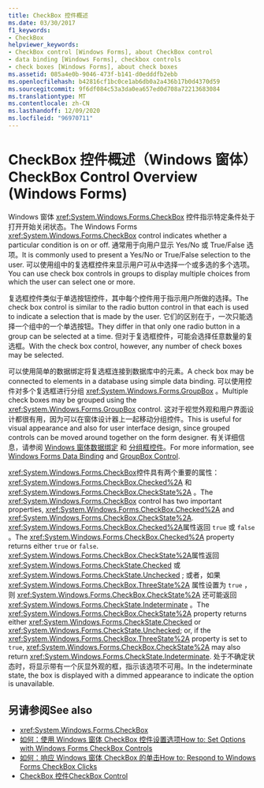 ```yaml
---
title: CheckBox 控件概述
ms.date: 03/30/2017
f1_keywords:
- CheckBox
helpviewer_keywords:
- CheckBox control [Windows Forms], about CheckBox control
- data binding [Windows Forms], checkbox controls
- check boxes [Windows Forms], about check boxes
ms.assetid: 085a4e0b-9046-473f-b141-d0edddfb2ebb
ms.openlocfilehash: b42816cf1bc0ce1ab6db0a2a436b17b0d4370d59
ms.sourcegitcommit: 9f6df084c53a3da0ea657ed0d708a72213683084
ms.translationtype: MT
ms.contentlocale: zh-CN
ms.lasthandoff: 12/09/2020
ms.locfileid: "96970711"
---
```

# <a name="checkbox-control-overview-windows-forms"></a><span data-ttu-id="93067-102">CheckBox 控件概述（Windows 窗体）</span><span class="sxs-lookup"><span data-stu-id="93067-102">CheckBox Control Overview (Windows Forms)</span></span>
<span data-ttu-id="93067-103">Windows 窗体 <xref:System.Windows.Forms.CheckBox> 控件指示特定条件处于打开开始关闭状态。</span><span class="sxs-lookup"><span data-stu-id="93067-103">The Windows Forms <xref:System.Windows.Forms.CheckBox> control indicates whether a particular condition is on or off.</span></span> <span data-ttu-id="93067-104">通常用于向用户显示 Yes/No 或 True/False 选项。</span><span class="sxs-lookup"><span data-stu-id="93067-104">It is commonly used to present a Yes/No or True/False selection to the user.</span></span> <span data-ttu-id="93067-105">可以使用组中的复选框控件来显示用户可从中选择一个或多选的多个选项。</span><span class="sxs-lookup"><span data-stu-id="93067-105">You can use check box controls in groups to display multiple choices from which the user can select one or more.</span></span>  
  
 <span data-ttu-id="93067-106">复选框控件类似于单选按钮控件，其中每个控件用于指示用户所做的选择。</span><span class="sxs-lookup"><span data-stu-id="93067-106">The check box control is similar to the radio button control in that each is used to indicate a selection that is made by the user.</span></span> <span data-ttu-id="93067-107">它们的区别在于，一次只能选择一个组中的一个单选按钮。</span><span class="sxs-lookup"><span data-stu-id="93067-107">They differ in that only one radio button in a group can be selected at a time.</span></span> <span data-ttu-id="93067-108">但对于复选框控件，可能会选择任意数量的复选框。</span><span class="sxs-lookup"><span data-stu-id="93067-108">With the check box control, however, any number of check boxes may be selected.</span></span>  
  
 <span data-ttu-id="93067-109">可以使用简单的数据绑定将复选框连接到数据库中的元素。</span><span class="sxs-lookup"><span data-stu-id="93067-109">A check box may be connected to elements in a database using simple data binding.</span></span> <span data-ttu-id="93067-110">可以使用控件对多个复选框进行分组 <xref:System.Windows.Forms.GroupBox> 。</span><span class="sxs-lookup"><span data-stu-id="93067-110">Multiple check boxes may be grouped using the <xref:System.Windows.Forms.GroupBox> control.</span></span> <span data-ttu-id="93067-111">这对于视觉外观和用户界面设计都很有用，因为可以在窗体设计器上一起移动分组控件。</span><span class="sxs-lookup"><span data-stu-id="93067-111">This is useful for visual appearance and also for user interface design, since grouped controls can be moved around together on the form designer.</span></span> <span data-ttu-id="93067-112">有关详细信息，请参阅 [Windows 窗体数据绑定](../windows-forms-data-binding.md) 和 [分组框控件](groupbox-control-windows-forms.md)。</span><span class="sxs-lookup"><span data-stu-id="93067-112">For more information, see [Windows Forms Data Binding](../windows-forms-data-binding.md) and [GroupBox Control](groupbox-control-windows-forms.md).</span></span>  
  
 <span data-ttu-id="93067-113"><xref:System.Windows.Forms.CheckBox>控件具有两个重要的属性： <xref:System.Windows.Forms.CheckBox.Checked%2A> 和 <xref:System.Windows.Forms.CheckBox.CheckState%2A> 。</span><span class="sxs-lookup"><span data-stu-id="93067-113">The <xref:System.Windows.Forms.CheckBox> control has two important properties, <xref:System.Windows.Forms.CheckBox.Checked%2A> and <xref:System.Windows.Forms.CheckBox.CheckState%2A>.</span></span> <span data-ttu-id="93067-114"><xref:System.Windows.Forms.CheckBox.Checked%2A>属性返回 `true` 或 `false` 。</span><span class="sxs-lookup"><span data-stu-id="93067-114">The <xref:System.Windows.Forms.CheckBox.Checked%2A> property returns either `true` or `false`.</span></span> <span data-ttu-id="93067-115"><xref:System.Windows.Forms.CheckBox.CheckState%2A>属性返回 <xref:System.Windows.Forms.CheckState.Checked> 或 <xref:System.Windows.Forms.CheckState.Unchecked> ; 或者，如果 <xref:System.Windows.Forms.CheckBox.ThreeState%2A> 属性设置为 `true` ，则 <xref:System.Windows.Forms.CheckBox.CheckState%2A> 还可能返回 <xref:System.Windows.Forms.CheckState.Indeterminate> 。</span><span class="sxs-lookup"><span data-stu-id="93067-115">The <xref:System.Windows.Forms.CheckBox.CheckState%2A> property returns either <xref:System.Windows.Forms.CheckState.Checked> or <xref:System.Windows.Forms.CheckState.Unchecked>; or, if the <xref:System.Windows.Forms.CheckBox.ThreeState%2A> property is set to `true`, <xref:System.Windows.Forms.CheckBox.CheckState%2A> may also return <xref:System.Windows.Forms.CheckState.Indeterminate>.</span></span> <span data-ttu-id="93067-116">处于不确定状态时，将显示带有一个灰显外观的框，指示该选项不可用。</span><span class="sxs-lookup"><span data-stu-id="93067-116">In the indeterminate state, the box is displayed with a dimmed appearance to indicate the option is unavailable.</span></span>  
  
## <a name="see-also"></a><span data-ttu-id="93067-117">另请参阅</span><span class="sxs-lookup"><span data-stu-id="93067-117">See also</span></span>

- <xref:System.Windows.Forms.CheckBox>
- [<span data-ttu-id="93067-118">如何：使用 Windows 窗体 CheckBox 控件设置选项</span><span class="sxs-lookup"><span data-stu-id="93067-118">How to: Set Options with Windows Forms CheckBox Controls</span></span>](how-to-set-options-with-windows-forms-checkbox-controls.md)
- [<span data-ttu-id="93067-119">如何：响应 Windows 窗体 CheckBox 的单击</span><span class="sxs-lookup"><span data-stu-id="93067-119">How to: Respond to Windows Forms CheckBox Clicks</span></span>](how-to-respond-to-windows-forms-checkbox-clicks.md)
- [<span data-ttu-id="93067-120">CheckBox 控件</span><span class="sxs-lookup"><span data-stu-id="93067-120">CheckBox Control</span></span>](checkbox-control-windows-forms.md)
